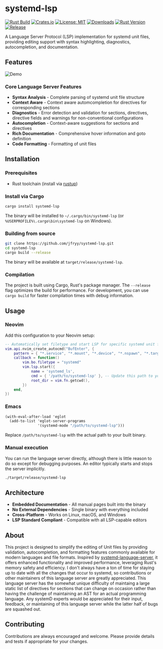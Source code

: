 # systemd-lsp

[![Rust Build](https://github.com/jfryy/systemd-lsp/workflows/Rust/badge.svg)](https://github.com/jfryy/systemd-lsp/actions/workflows/rust.yml)
[![Crates.io](https://img.shields.io/crates/v/systemd-lsp.svg)](https://crates.io/crates/systemd-lsp)
[![License: MIT](https://img.shields.io/badge/License-MIT-yellow.svg)](https://opensource.org/licenses/MIT)
[![Downloads](https://img.shields.io/crates/d/systemd-lsp.svg)](https://crates.io/crates/systemd-lsp)
[![Rust Version](https://img.shields.io/badge/rust-1.70%2B-orange.svg)](https://www.rust-lang.org/)
[![Release](https://img.shields.io/github/v/release/jfryy/systemd-lsp.svg)](https://github.com/jfryy/systemd-lsp/releases)

A Language Server Protocol (LSP) implementation for systemd unit files, providing editing support with syntax highlighting, diagnostics, autocompletion, and documentation.

## Features

![Demo](examples/demo.gif)

### Core Language Server Features

- **Syntax Analysis** - Complete parsing of systemd unit file structure
- **Context Aware** - Context aware automcompletion for directives for corresponding sections
- **Diagnostics** - Error detection and validation for sections, directives, directive fields and warnings for non-conventional configurations
- **Autocompletion** - Context-aware suggestions for sections and directives
- **Rich Documentation** - Comprehensive hover information and goto definition
- **Code Formatting** - Formatting of unit files

## Installation

### Prerequisites

- Rust toolchain (install via [rustup](https://rustup.rs/))

### Install via Cargo

```bash
cargo install systemd-lsp
```

The binary will be installed to `~/.cargo/bin/systemd-lsp` (or `%USERPROFILE%\.cargo\bin\systemd-lsp` on Windows).

### Building from source

```bash
git clone https://github.com/jfryy/systemd-lsp.git
cd systemd-lsp
cargo build --release
```

The binary will be available at `target/release/systemd-lsp`.

### Compilation

The project is built using Cargo, Rust's package manager. The `--release` flag optimizes the build for performance. For development, you can use `cargo build` for faster compilation times with debug information.

## Usage

### Neovim

Add this configuration to your Neovim setup:
```lua
-- Automatically set filetype and start LSP for specific systemd unit file patterns
vim.api.nvim_create_autocmd("BufEnter", {
    pattern = { "*.service", "*.mount", "*.device", "*.nspawn", "*.target", "*.timer" },
    callback = function()
        vim.bo.filetype = "systemd"
        vim.lsp.start({
            name = 'systemd_ls',
            cmd = { '/path/to/systemd-lsp' }, -- Update this path to your systemd-lsp binary
            root_dir = vim.fn.getcwd(),
        })
    end,
})
```

### Emacs
```scheme
(with-eval-after-load 'eglot
  (add-to-list 'eglot-server-programs
               '(systemd-mode "/path/to/systemd-lsp")))
```

Replace `/path/to/systemd-lsp` with the actual path to your built binary.

### Manual execution

You can run the language server directly, although there is little reason to do so except for debugging purposes. An editor typically starts and stops the server implicitly.

```bash
./target/release/systemd-lsp
```

## Architecture
- **Embedded Documentation** - All manual pages built into the binary
- **No External Dependencies** - Single binary with everything included
- **Cross-Platform** - Works on Linux, macOS, and Windows
- **LSP Standard Compliant** - Compatible with all LSP-capable editors


## About
This project is designed to simplify the editing of Unit files by providing validation, autocompletion, and formatting features commonly available for modern languages and file formats. Inspired by [systemd-language-server](https://github.com/psacawa/systemd-language-server), it offers enhanced functionality and improved performance, leveraging Rust's memory safety and efficiency.
I don't always have a ton of time for staying up to date with all the changes that occur to systemd, so contributions or other maintainers of this language server are greatly appreciated. This language
server has the somewhat unique difficulty of maintaing a large static list of directives for sections that can change on occasion rather than having the challenge of maintaining an AST for an actual programming language. 
Any systemD experts would be appreciated for their input, feedback, or maintaining of this language server while the latter half of bugs are squashed out.

## Contributing
Contributions are always encouraged and welcome. Please provide details and tests if appropriate for your changes.

